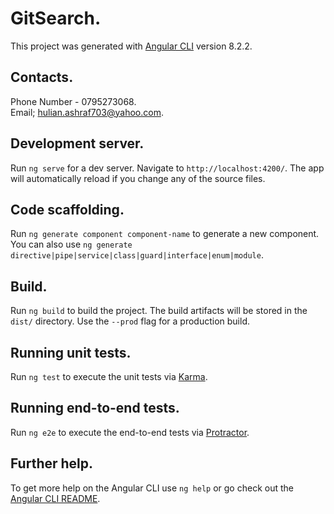 # GitSearch.

This project was generated with [Angular CLI](https://github.com/angular/angular-cli) version 8.2.2.

## Contacts.

Phone Number - 0795273068.<br>
Email; hulian.ashraf703@yahoo.com.

## Development server.

Run `ng serve` for a dev server. Navigate to `http://localhost:4200/`. The app will automatically reload if you change any of the source files.

## Code scaffolding.

Run `ng generate component component-name` to generate a new component. You can also use `ng generate directive|pipe|service|class|guard|interface|enum|module`.

## Build.

Run `ng build` to build the project. The build artifacts will be stored in the `dist/` directory. Use the `--prod` flag for a production build.

## Running unit tests.

Run `ng test` to execute the unit tests via [Karma](https://karma-runner.github.io).

## Running end-to-end tests.

Run `ng e2e` to execute the end-to-end tests via [Protractor](http://www.protractortest.org/).

## Further help.

To get more help on the Angular CLI use `ng help` or go check out the [Angular CLI README](https://github.com/angular/angular-cli/blob/master/README.md).
